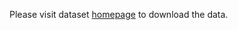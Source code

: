 Please visit dataset [homepage](https://www.kaggle.com/datasets/jessicali9530/stanford-cars-dataset) to download the data. 
